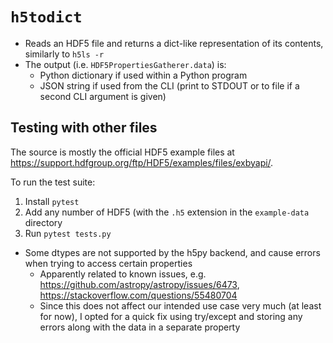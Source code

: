 # `h5todict`

- Reads an HDF5 file and returns a dict-like representation of its contents, similarly to `h5ls -r`
- The output (i.e. `HDF5PropertiesGatherer.data`) is:
    - Python dictionary if used within a Python program
    - JSON string if used from the CLI (print to STDOUT or to file if a second CLI argument is given)

## Testing with other files

The source is mostly the official HDF5 example files at <https://support.hdfgroup.org/ftp/HDF5/examples/files/exbyapi/>.

To run the test suite:

1. Install `pytest`
1. Add any number of HDF5 (with the `.h5` extension in the `example-data` directory
1. Run `pytest tests.py`

- Some dtypes are not supported by the h5py backend, and cause errors when trying to access certain properties
    - Apparently related to known issues, e.g. https://github.com/astropy/astropy/issues/6473, https://stackoverflow.com/questions/55480704
    - Since this does not affect our intended use case very much (at least for now), I opted for a quick fix using try/except and storing any errors along with the data in a separate property
